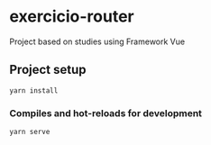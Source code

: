 # exercicio-router
Project based on studies using Framework Vue

## Project setup
```
yarn install
```

### Compiles and hot-reloads for development
```
yarn serve
```

